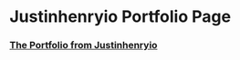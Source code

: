 # Justinhenryio Portfolio Page

### [The Portfolio from Justinhenryio](https://powerfuljhm.github.io/justinhenryio-portfolio-page/)